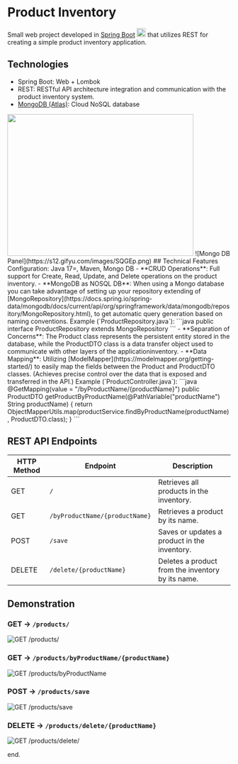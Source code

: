# Product Inventory
Small web project developed in [Spring Boot](https://spring.io/projects/spring-boot) <img src="https://s12.gifyu.com/images/SQGEq.png" width="20" height="20"> that utilizes REST for creating a simple product inventory application.

## Technologies
- Spring Boot: Web + Lombok
- REST: RESTful API architecture integration and communication with the product inventory system.
- [MongoDB (Atlas)](https://www.mongodb.com/atlas/database): Cloud NoSQL database
<img src="https://s12.gifyu.com/images/SQGEp.png" width="420" height="320">
![Mongo DB Panel](https://s12.gifyu.com/images/SQGEp.png)
## Technical Features
Configuration: Java 17=, Maven, Mongo DB
- **CRUD Operations**: Full support for Create, Read, Update, and Delete operations on the product inventory.
- **MongoDB as NOSQL DB**: When using a Mongo database you can take advantage of setting up your repository extending of [MongoRepository](https://docs.spring.io/spring-data/mongodb/docs/current/api/org/springframework/data/mongodb/repository/MongoRepository.html), to get automatic query generation based on naming conventions.
Example (`ProductRepository.java`):
```java
public interface ProductRepository extends MongoRepository<Product, String>
```
- **Separation of Concerns**: The Product class represents the persistent entity stored in the database, while the ProductDTO class is a data transfer object used to communicate with other layers of the applicationinventory.
- **Data Mapping**: Utilizing [ModelMapper](https://modelmapper.org/getting-started/) to easily map the fields between the Product and ProductDTO classes. (Achieves precise control over the data that is exposed and transferred in the API.)
Example (`ProductController.java`):
```java
@GetMapping(value = "/byProductName/{productName}")
	public ProductDTO getProductByProductName(@PathVariable("productName") String productName) {
		return ObjectMapperUtils.map(productService.findByProductName(productName), ProductDTO.class);
	}
```

## REST API Endpoints
| HTTP Method | Endpoint                    | Description                                |
|-------------|-----------------------------|--------------------------------------------|
| GET         | `/`                         | Retrieves all products in the inventory.   |
| GET         | `/byProductName/{productName}` | Retrieves a product by its name.         |
| POST        | `/save`                     | Saves or updates a product in the inventory. |
| DELETE      | `/delete/{productName}`     | Deletes a product from the inventory by its name. |

## Demonstration
### GET -> `/products/`
![GET /products/](https://s11.gifyu.com/images/SQGTy.gif)
### GET -> `/products/byProductName/{productName}`
![GET /products/byProductName](https://s11.gifyu.com/images/SQGTJ.gif)
### POST -> `/products/save`
![GET /products/save](https://s12.gifyu.com/images/SQGwD.gif)
### DELETE -> `/products/delete/{productName}`
![GET /products/delete/](https://s11.gifyu.com/images/SQGwB.gif)

end.
